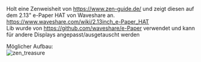 Holt eine Zenweisheit von https://www.zen-guide.de/ und zeigt diesen auf dem 2.13" e-Paper HAT von Waveshare an.  
https://www.waveshare.com/wiki/2.13inch_e-Paper_HAT  
Lib wurde von https://github.com/waveshare/e-Paper verwendet und kann für andere Displays angepasst/ausgetauscht werden  

Möglicher Aufbau:  
![zen_treasure](https://user-images.githubusercontent.com/80522869/150633596-d7e4d63c-e01f-4bfe-83ad-75e33188068e.png)

